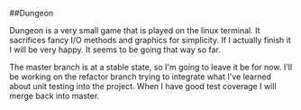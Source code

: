 ##Dungeon

Dungeon is a very small game that is played on the linux terminal. It 
sacrifices fancy I/O methods and graphics for simplicity. If I actually finish 
it I will be very happy. It seems to be going that way so far.

The master branch is at a stable state, so I'm going to leave it be for now.
I'll be working on the refactor branch trying to integrate what I've learned
about unit testing into the project. When I have good test coverage I will
merge back into master.
